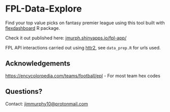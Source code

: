 # FPL-Data-Explore

Find your top value picks on fantasy premier league using this tool built with [flexdashboard](https://pkgs.rstudio.com/flexdashboard) R package.

Check it out published here: [jmurph.shinyapps.io/fpl-app/](https://jmurph.shinyapps.io/fpl-app/)

FPL API interactions carried out using [httr2](https://github.com/r-lib/httr2), see `data_prep.R` for urls used. 

## Acknowledgements

https://encycolorpedia.com/teams/football/epl - For most team hex codes 

## Questions?

Contact: jimmurphy10@protonmail.com
